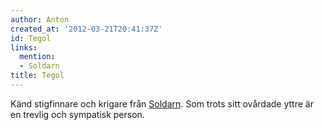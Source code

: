 ```yaml
---
author: Anton
created_at: '2012-03-21T20:41:37Z'
id: Tegol
links:
  mention:
  - Soldarn
title: Tegol
---
```


Känd stigfinnare och krigare från [Soldarn]. Som trots sitt ovårdade yttre är en trevlig och
sympatisk person.

  [Soldarn]: Soldarn
